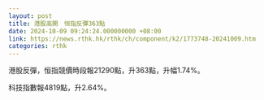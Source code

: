 ```yaml
---
layout: post
title: 港股高開　恒指反彈363點
date: 2024-10-09 09:24:24.000000000 +08:00
link: https://news.rthk.hk/rthk/ch/component/k2/1773748-20241009.htm
categories: rthk
---
```


港股反彈，恒指競價時段報21290點，升363點，升幅1.74%。

科技指數報4819點，升2.64%。
